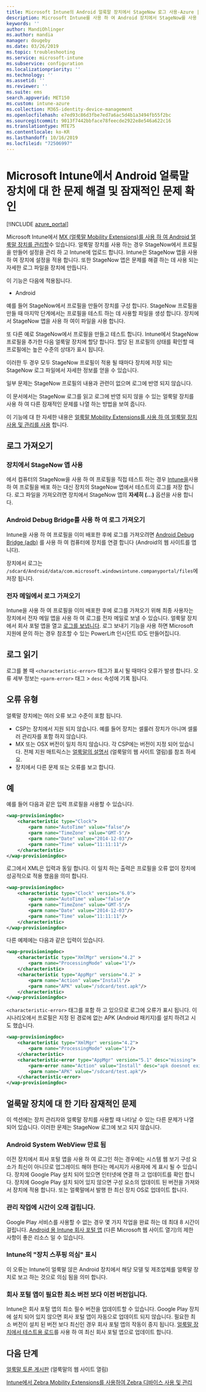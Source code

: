 ```yaml
---
title: Microsoft Intune의 Android 얼룩말 장치에서 StageNow 로그 사용-Azure | Microsoft Docs
description: Microsoft Intune를 사용 하 여 Android 장치에서 StageNow를 사용 하는 경우 일반적인 문제 및 해결 방법을 참조 하세요. 로그를 가져오는 방법에 대해 알아보고 성공 또는 오류에 대 한 로그를 읽는 방법에 대 한 예제를 확인 합니다.
keywords: ''
author: MandiOhlinger
ms.author: mandia
manager: dougeby
ms.date: 03/26/2019
ms.topic: troubleshooting
ms.service: microsoft-intune
ms.subservice: configuration
ms.localizationpriority: ''
ms.technology: ''
ms.assetid: ''
ms.reviewer: ''
ms.suite: ems
search.appverid: MET150
ms.custom: intune-azure
ms.collection: M365-identity-device-management
ms.openlocfilehash: e7ed93c86d3fbe7ed7a6ac5d4b1a3494fb55f2bc
ms.sourcegitcommit: 9013f7442bbface78feecde2922e8e546a622c16
ms.translationtype: MTE75
ms.contentlocale: ko-KR
ms.lasthandoff: 10/16/2019
ms.locfileid: "72506997"
---
```

# <a name="troubleshoot-and-see-potential-issues-on-android-zebra-devices-in-microsoft-intune"></a>Microsoft Intune에서 Android 얼룩말 장치에 대 한 문제 해결 및 잠재적인 문제 확인

[!INCLUDE [azure_portal](../includes/azure_portal.md)]

Microsoft Intune에서 [MX (얼룩말 Mobility Extensions)를 사용 하 여 Android 얼룩말 장치를 관리할](android-zebra-mx-overview.md)수 있습니다. 얼룩말 장치를 사용 하는 경우 StageNow에서 프로필을 만들어 설정을 관리 하 고 Intune에 업로드 합니다. Intune은 StageNow 앱을 사용 하 여 장치에 설정을 적용 합니다. 또한 StageNow 앱은 문제를 해결 하는 데 사용 되는 자세한 로그 파일을 장치에 만듭니다.

이 기능은 다음에 적용됩니다.

- Android

예를 들어 StageNow에서 프로필을 만들어 장치를 구성 합니다. StageNow 프로필을 만들 때 마지막 단계에서는 프로필을 테스트 하는 데 사용할 파일을 생성 합니다. 장치에서 StageNow 앱을 사용 하 여이 파일을 사용 합니다.

또 다른 예로 StageNow에서 프로필을 만들고 테스트 합니다. Intune에서 StageNow 프로필을 추가한 다음 얼룩말 장치에 할당 합니다. 할당 된 프로필의 상태를 확인할 때 프로필에는 높은 수준의 상태가 표시 됩니다.

이러한 두 경우 모두 StageNow 프로필이 적용 될 때마다 장치에 저장 되는 StageNow 로그 파일에서 자세한 정보를 얻을 수 있습니다.

일부 문제는 StageNow 프로필의 내용과 관련이 없으며 로그에 반영 되지 않습니다.

이 문서에서는 StageNow 로그를 읽고 로그에 반영 되지 않을 수 있는 얼룩말 장치를 사용 하 여 다른 잠재적인 문제를 나열 하는 방법을 보여 줍니다.

이 기능에 대 한 자세한 내용은 [얼룩말 Mobility Extensions를 사용 하 여 얼룩말 장치 사용 및 관리를 사용](android-zebra-mx-overview.md) 합니다.

## <a name="get-the-logs"></a>로그 가져오기

### <a name="use-the-stagenow-app-on-the-device"></a>장치에서 StageNow 앱 사용
에서 컴퓨터의 StageNow을 사용 하 여 프로필을 직접 테스트 하는 경우 [Intune을](android-zebra-mx-overview.md#step-4-create-a-device-management-profile-in-stagenow)사용 하 여 프로필을 배포 하는 대신 장치의 StageNow 앱에서 테스트의 로그를 저장 합니다. 로그 파일을 가져오려면 장치에서 StageNow 앱의 **자세히 (...)** 옵션을 사용 합니다.

### <a name="get-logs-using-android-debug-bridge"></a>Android Debug Bridge를 사용 하 여 로그 가져오기
Intune을 사용 하 여 프로필을 이미 배포한 후에 로그를 가져오려면 [Android Debug Bridge (adb)](https://developer.android.com/studio/command-line/adb) 를 사용 하 여 컴퓨터에 장치를 연결 합니다 (Android의 웹 사이트를 엽니다).

장치에서 로그는 `/sdcard/Android/data/com.microsoft.windowsintune.companyportal/files`에 저장 됩니다.

### <a name="get-logs-from-email"></a>전자 메일에서 로그 가져오기
Intune을 사용 하 여 프로필을 이미 배포한 후에 로그를 가져오기 위해 최종 사용자는 장치에서 전자 메일 앱을 사용 하 여 로그를 전자 메일로 보낼 수 있습니다. 얼룩말 장치에서 회사 포털 앱을 열고 [로그를 보냅니다](https://docs.microsoft.com/intune-user-help/send-logs-to-your-it-admin-by-email-android). 로그 보내기 기능을 사용 하면 Microsoft 지원에 문의 하는 경우 참조할 수 있는 PowerLift 인시던트 ID도 만들어집니다.

## <a name="read-the-logs"></a>로그 읽기

로그를 볼 때 `<characteristic-error>` 태그가 표시 될 때마다 오류가 발생 합니다. 오류 세부 정보는 `<parm-error>` 태그 > `desc` 속성에 기록 됩니다.

## <a name="error-types"></a>오류 유형

얼룩말 장치에는 여러 오류 보고 수준이 포함 됩니다.

- CSP는 장치에서 지원 되지 않습니다. 예를 들어 장치는 셀룰러 장치가 아니며 셀룰러 관리자를 포함 하지 않습니다.
- MX 또는 OSX 버전이 일치 하지 않습니다. 각 CSP에는 버전이 지정 되어 있습니다. 전체 지원 매트릭스는 [얼룩말의 설명서](http://techdocs.zebra.com/mx/) (얼룩말의 웹 사이트 열림)를 참조 하세요.
- 장치에서 다른 문제 또는 오류를 보고 합니다.

## <a name="examples"></a>예

예를 들어 다음과 같은 입력 프로필을 사용할 수 있습니다.

```xml
<wap-provisioningdoc>
    <characteristic type="Clock">
        <parm name="AutoTime" value="false"/>
        <parm name="TimeZone" value="GMT-5"/>
        <parm name="Date" value="2014-12-03"/>
        <parm name="Time" value="11:11:11"/>
    </characteristic>
</wap-provisioningdoc>
```

로그에서 XML은 입력과 동일 합니다. 이 일치 하는 출력은 프로필을 오류 없이 장치에 성공적으로 적용 했음을 의미 합니다.

```xml
<wap-provisioningdoc>
    <characteristic type="Clock" version="6.0">
        <parm name="AutoTime" value="false"/>
        <parm name="TimeZone" value="GMT-5"/>
        <parm name="Date" value="2014-12-03"/>
        <parm name="Time" value="11:11:11"/>
    </characteristic>
</wap-provisioningdoc>
```

다른 예제에는 다음과 같은 입력이 있습니다.

```xml
<wap-provisioningdoc>
    <characteristic type="XmlMgr" version="4.2" >
        <parm name="ProcessingMode" value="1"/>
    </characteristic>
    <characteristic type="AppMgr" version="4.2" >
        <parm name="Action" value="Install"/>
        <parm name="APK" value="/sdcard/test.apk"/>
    </characteristic>
</wap-provisioningdoc>
```

`<characteristic-error>` 태그를 포함 하 고 있으므로 로그에 오류가 표시 됩니다. 이 시나리오에서 프로필은 지정 된 경로에 없는 APK (Android 패키지)를 설치 하려고 시도 했습니다.

```xml
<wap-provisioningdoc>
    <characteristic type="XmlMgr" version="4.2">
        <parm name="ProcessingMode" value="1"/>
    </characteristic>
    <characteristic-error type="AppMgr" version="5.1" desc="missing">
        <parm-error name="Action" value="Install" desc="apk doesnot exist in the path"/>
        <parm name="APK" value="/sdcard/test.apk"/>
    </characteristic-error>
</wap-provisioningdoc>
```

## <a name="other-potential-issues-with-zebra-devices"></a>얼룩말 장치에 대 한 기타 잠재적인 문제

이 섹션에는 장치 관리자와 얼룩말 장치를 사용할 때 나타날 수 있는 다른 문제가 나열 되어 있습니다. 이러한 문제는 StageNow 로그에 보고 되지 않습니다.

### <a name="android-system-webview-is-out-of-date"></a>Android System WebView 만료 됨

이전 장치에서 회사 포털 앱을 사용 하 여 로그인 하는 경우에는 시스템 웹 보기 구성 요소가 최신이 아니므로 업그레이드 해야 한다는 메시지가 사용자에 게 표시 될 수 있습니다. 장치에 Google Play 설치 되어 있으면 인터넷에 연결 하 고 업데이트를 확인 합니다. 장치에 Google Play 설치 되어 있지 않으면 구성 요소의 업데이트 된 버전을 가져와서 장치에 적용 합니다. 또는 얼룩말에서 발행 한 최신 장치 OS로 업데이트 합니다.

### <a name="management-actions-take-a-long-time"></a>관리 작업에 시간이 오래 걸립니다.

Google Play 서비스를 사용할 수 없는 경우 몇 가지 작업을 완료 하는 데 최대 8 시간이 걸립니다. [Android 용 Intune 회사 포털 앱](https://support.microsoft.com/help/3211588/limitations-of-intune-company-portal-app-for-android-in-china) (다른 Microsoft 웹 사이트 열기)의 제한 사항이 좋은 리소스 일 수 있습니다.

### <a name="device-spoofing-suspected-shows-in-intune"></a>Intune의 "장치 스푸핑 의심" 표시

이 오류는 Intune이 얼룩말 않은 Android 장치에서 해당 모델 및 제조업체를 얼룩말 장치로 보고 하는 것으로 의심 됨을 의미 합니다.

### <a name="company-portal-app-is-older-than-minimum-required-version"></a>회사 포털 앱이 필요한 최소 버전 보다 이전 버전입니다.

Intune은 회사 포털 앱의 최소 필수 버전을 업데이트할 수 있습니다. Google Play 장치에 설치 되어 있지 않으면 회사 포털 앱이 자동으로 업데이트 되지 않습니다. 필요한 최소 버전이 설치 된 버전 보다 최신인 경우 회사 포털 앱의 작동이 중지 됩니다. [얼룩말 장치에서 테스트용 로드](android-zebra-mx-overview.md#sideload-the-company-portal-app)를 사용 하 여 최신 회사 포털 앱으로 업데이트 합니다.

## <a name="next-steps"></a>다음 단계

[얼룩말 토론 게시판](https://developer.zebra.com/community/home/discussions) (얼룩말의 웹 사이트 열림)

[Intune에서 Zebra Mobility Extensions를 사용하여 Zebra 디바이스 사용 및 관리](android-zebra-mx-overview.md)
